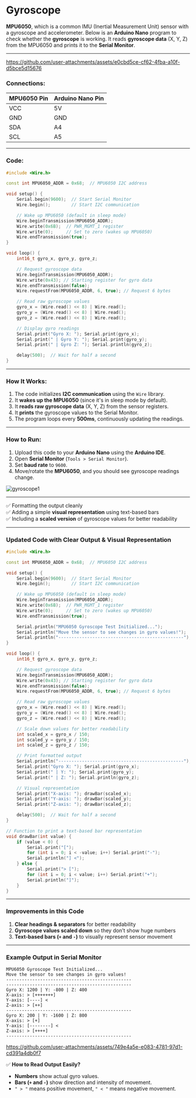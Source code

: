 # Gyroscope

**MPU6050**, which is a common IMU (Inertial Measurement Unit) sensor with a gyroscope and accelerometer. Below is an **Arduino Nano** program to check whether the **gyroscope** is working. It reads **gyroscope data** (X, Y, Z) from the MPU6050 and prints it to the **Serial Monitor**.

---

https://github.com/user-attachments/assets/e0cbd5ce-cf62-4fba-a10f-d5bce5d15676

### **Connections:**
| MPU6050 Pin | Arduino Nano Pin |
|------------|----------------|
| VCC        | 5V            |
| GND        | GND           |
| SDA        | A4            |
| SCL        | A5            |

---

### **Code:**
```cpp
#include <Wire.h>

const int MPU6050_ADDR = 0x68;  // MPU6050 I2C address

void setup() {
    Serial.begin(9600);  // Start Serial Monitor
    Wire.begin();        // Start I2C communication

    // Wake up MPU6050 (default in sleep mode)
    Wire.beginTransmission(MPU6050_ADDR);
    Wire.write(0x6B);  // PWR_MGMT_1 register
    Wire.write(0);     // Set to zero (wakes up MPU6050)
    Wire.endTransmission(true);
}

void loop() {
    int16_t gyro_x, gyro_y, gyro_z;

    // Request gyroscope data
    Wire.beginTransmission(MPU6050_ADDR);
    Wire.write(0x43); // Starting register for gyro data
    Wire.endTransmission(false);
    Wire.requestFrom(MPU6050_ADDR, 6, true); // Request 6 bytes

    // Read raw gyroscope values
    gyro_x = (Wire.read() << 8) | Wire.read();
    gyro_y = (Wire.read() << 8) | Wire.read();
    gyro_z = (Wire.read() << 8) | Wire.read();

    // Display gyro readings
    Serial.print("Gyro X: "); Serial.print(gyro_x);
    Serial.print(" | Gyro Y: "); Serial.print(gyro_y);
    Serial.print(" | Gyro Z: "); Serial.println(gyro_z);

    delay(500);  // Wait for half a second
}
```

---

### **How It Works:**
1. The code initializes **I2C communication** using the `Wire` library.
2. It **wakes up the MPU6050** (since it's in sleep mode by default).
3. It **reads raw gyroscope data** (X, Y, Z) from the sensor registers.
4. It **prints** the gyroscope values to the Serial Monitor.
5. The program loops every **500ms**, continuously updating the readings.

---

### **How to Run:**
1. Upload this code to your **Arduino Nano** using the **Arduino IDE**.
2. Open **Serial Monitor** (`Tools > Serial Monitor`).
3. Set **baud rate** to `9600`.
4. Move/rotate the **MPU6050**, and you should see gyroscope readings change.

![gyroscope1](https://github.com/user-attachments/assets/e9f796ee-13ad-4f3b-8cc4-2a74aa05f29b)

---

✅ Formatting the output cleanly  
✅ Adding a simple **visual representation** using text-based bars  
✅ Including a **scaled version** of gyroscope values for better readability  

---

### **Updated Code with Clear Output & Visual Representation**
```cpp
#include <Wire.h>

const int MPU6050_ADDR = 0x68;  // MPU6050 I2C address

void setup() {
    Serial.begin(9600);  // Start Serial Monitor
    Wire.begin();        // Start I2C communication

    // Wake up MPU6050 (default in sleep mode)
    Wire.beginTransmission(MPU6050_ADDR);
    Wire.write(0x6B);  // PWR_MGMT_1 register
    Wire.write(0);     // Set to zero (wakes up MPU6050)
    Wire.endTransmission(true);

    Serial.println("MPU6050 Gyroscope Test Initialized...");
    Serial.println("Move the sensor to see changes in gyro values!");
    Serial.println("------------------------------------------------");
}

void loop() {
    int16_t gyro_x, gyro_y, gyro_z;

    // Request gyroscope data
    Wire.beginTransmission(MPU6050_ADDR);
    Wire.write(0x43); // Starting register for gyro data
    Wire.endTransmission(false);
    Wire.requestFrom(MPU6050_ADDR, 6, true); // Request 6 bytes

    // Read raw gyroscope values
    gyro_x = (Wire.read() << 8) | Wire.read();
    gyro_y = (Wire.read() << 8) | Wire.read();
    gyro_z = (Wire.read() << 8) | Wire.read();

    // Scale down values for better readability
    int scaled_x = gyro_x / 150;
    int scaled_y = gyro_y / 150;
    int scaled_z = gyro_z / 150;

    // Print formatted output
    Serial.println("------------------------------------------------");
    Serial.print("Gyro X: "); Serial.print(gyro_x);
    Serial.print(" | Y: "); Serial.print(gyro_y);
    Serial.print(" | Z: "); Serial.println(gyro_z);

    // Visual representation
    Serial.print("X-axis: "); drawBar(scaled_x);
    Serial.print("Y-axis: "); drawBar(scaled_y);
    Serial.print("Z-axis: "); drawBar(scaled_z);

    delay(500);  // Wait for half a second
}

// Function to print a text-based bar representation
void drawBar(int value) {
    if (value < 0) {
        Serial.print("[");
        for (int i = 0; i < -value; i++) Serial.print("-");
        Serial.println("] <");
    } else {
        Serial.print("> [");
        for (int i = 0; i < value; i++) Serial.print("+");
        Serial.println("]");
    }
}
```

---

### **Improvements in this Code**
1. **Clear headings & separators** for better readability  
2. **Gyroscope values scaled down** so they don’t show huge numbers  
3. **Text-based bars (`+` and `-`)** to visually represent sensor movement  

---

### **Example Output in Serial Monitor**
```
MPU6050 Gyroscope Test Initialized...
Move the sensor to see changes in gyro values!
------------------------------------------------
------------------------------------------------
Gyro X: 1200 | Y: -800 | Z: 400
X-axis: > [+++++++]
Y-axis: [----] <
Z-axis: > [++]
------------------------------------------------
Gyro X: 200 | Y: -1600 | Z: 800
X-axis: > [+]
Y-axis: [--------] <
Z-axis: > [++++]
------------------------------------------------
```

https://github.com/user-attachments/assets/749e4a5e-e083-4781-97d1-cd391a4db0f7

✅ **How to Read Output Easily?**  
- **Numbers** show actual gyro values.  
- **Bars (`+` and `-`)** show direction and intensity of movement.  
- `" > "` means positive movement, `" < "` means negative movement.  
